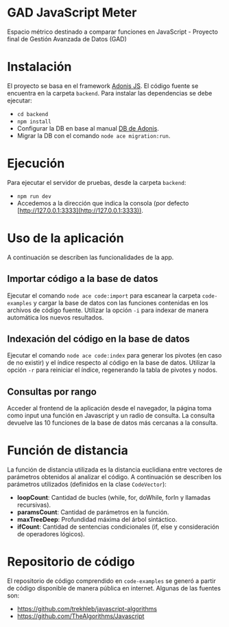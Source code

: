 # GAD JavaScript Meter
Espacio métrico destinado a comparar funciones en JavaScript - Proyecto final de Gestión Avanzada de Datos (GAD)

# Instalación
El proyecto se basa en el framework [Adonis JS](https://docs.adonisjs.com/guides/introduction).
El código fuente se encuentra en la carpeta `backend`.
Para instalar las dependencias se debe ejecutar:
- `cd backend`
- `npm install`
- Configurar la DB en base al manual [DB de Adonis](https://docs.adonisjs.com/guides/database/introduction).
- Migrar la DB con el comando `node ace migration:run`.

# Ejecución
Para ejecutar el servidor de pruebas, desde la carpeta `backend`:
- `npm run dev`
- Accedemos a la dirección que indica la consola (por defecto [http://127.0.0.1:3333](http://127.0.0.1:3333)).

# Uso de la aplicación
A continuación se describen las funcionalidades de la app.

## Importar código a la base de datos
Ejecutar el comando `node ace code:import` para escanear la carpeta `code-examples` y cargar la base de datos
con las funciones contenidas en los archivos de código fuente.
Utilizar la opción `-i` para indexar de manera automática los nuevos resultados.

## Indexación del código en la base de datos
Ejecutar el comando `node ace code:index` para generar los pivotes (en caso de no existir) y el índice respecto al código en la base de datos.
Utilizar la opción `-r` para reiniciar el índice, regenerando la tabla de pivotes y nodos.

## Consultas por rango
Acceder al frontend de la aplicación desde el navegador, la página toma como input una función
en Javascript y un radio de consulta. La consulta devuelve las 10 funciones de la base de datos más cercanas
a la consulta.

# Función de distancia
La función de distancia utilizada es la distancia euclidiana entre vectores de parámetros obtenidos al analizar el código.
A continuación se describen los parámetros utilizados (definidos en la clase `CodeVector`):
- **loopCount**: Cantidad de bucles (while, for, doWhile, forIn y llamadas recursivas).
- **paramsCount**: Cantidad de parámetros en la función.
- **maxTreeDeep**: Profundidad máxima del árbol sintáctico.
- **ifCount**: Cantidad de sentencias condicionales (if, else y consideración de operadores lógicos).

# Repositorio de código
El repositorio de código comprendido en `code-examples` se generó a partir de código
disponible de manera pública en internet. Algunas de las fuentes son:
- https://github.com/trekhleb/javascript-algorithms
- https://github.com/TheAlgorithms/Javascript